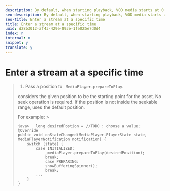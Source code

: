 ```yaml
---
description: By default, when starting playback, VOD media starts at 0 (MediaPlayer.LIVE_POINT). You can override the default behavior.
seo-description: By default, when starting playback, VOD media starts at 0 (MediaPlayer.LIVE_POINT). You can override the default behavior.
seo-title: Enter a stream at a specific time
title: Enter a stream at a specific time
uuid: d28b3012-af43-429e-893e-1fe025e7d0d4
index: n
internal: n
snippet: y
translate: y
---
```


# Enter a stream at a specific time


>1. Pass a position to ` MediaPlayer.prepareToPlay`.
>   <!-- PH element: phrases/primetime-sdk-name --> considers the given position to be the starting point for the asset. No seek operation is required. If the position is not inside the seekable range, <!-- PH element: phrases/primetime-sdk-name --> uses the default position.
>   For example: >
>   ```
>   java>   long desiredPostion = //TODO : choose a value; 
>   @Override 
>   public void onStateChanged(MediaPlayer.PlayerState state, MediaPlayerNotification notification) { 
>       switch (state) { 
>           case INITIALIZED: 
>               _mediaPlayer.prepareToPlay(desiredPosition); 
>               break; 
>               case PREPARING: 
>               showBufferingSpinner(); 
>               break; 
>           ... 
>       } 
>   } 
>   
>   ```

>
